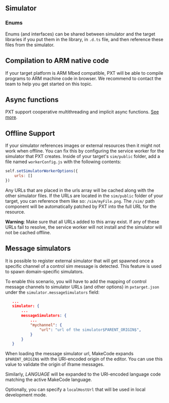## Simulator

### Enums

Enums (and interfaces) can be shared between simulator and the target libraries
if you put them in the library, in `.d.ts` file, and then reference these
files from the simulator.

## Compilation to ARM native code

If your target platform is ARM Mbed compatible, PXT will be able to compile programs to ARM machine code in browser.
We recommend to contact the team to help you get started on this topic.

## Async functions

PXT support cooperative multithreading and implicit async functions.
[See more](/async).


## Offline Support

If your simulator references images or external resources then it might not work
when offline. You can fix this by configuring the service worker for the simulator
that PXT creates. Inside of your target's `sim/public` folder, add a file named
`workerConfig.js` with the following contents:

```javascript
self.setSimulatorWorkerOptions({
    urls: []
})
```

Any URLs that are placed in the urls array will be cached along with the other simulator
files. If the URLs are located in the `sim/public` folder of your target, you can reference
them like so: `/sim/myFile.png`. The `/sim/` path component will be automatically patched
by PXT into the full URL for the resource.

**Warning**: Make sure that all URLs added to this array exist. If any of these URLs fail to resolve,
the service worker will not install and the simulator will not be cached offline.

## Message simulators

It is possible to register external simulator that will get spawned once a specific channel of a control sim message is detected.
This feature is used to spawn domain-specific simulators.

To enable this scenario, you will have to add the mapping of control message channels to simulator URLs (and other options)
in ``pxtarget.json`` under the ``simulator.messageSimulators`` field:

```json
   ...
   simulator: {
       ...
       messageSimulators: {
           ...
           "mychannel": {
               "url": "url of the simulator$PARENT_ORIGIN$",
           }
       }
   }
```

When loading the message simulator url, MakeCode expands ``$PARENT_ORIGIN$`` with the URI-encoded origin of the editor.
You can use this value to validate the origin of iframe messages.

Similarly, $LANGUAGE$ will be expanded to the URI-encoded language code matching the active MakeCode language.

Optionally, you can specify a ``localHostUrl`` that will be used in local development mode.